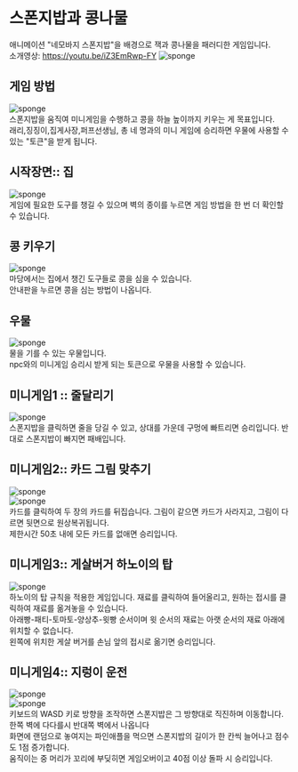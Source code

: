 # 스폰지밥과 콩나물
애니메이션 "네모바지 스폰지밥"을 배경으로 잭과 콩나물을 패러디한 게임입니다. <br />
소개영상: https://youtu.be/iZ3EmRwp-FY
![sponge](https://github.com/7minutes-7/Spongebob-and-the-Beanstalk/blob/master/Images/readme_title.png)<br />

## 게임 방법
![sponge](https://github.com/7minutes-7/Spongebob-and-the-Beanstalk/blob/master/Images/game_instructions.png)<br />
스폰지밥을 움직여 미니게임을 수행하고 콩을 하늘 높이까지 키우는 게 목표입니다. <br />
래리,징징이,집게사장,퍼프선생님, 총 네 명과의 미니 게임에 승리하면 우물에 사용할 수 있는 "토큰"을 받게 됩니다. <br />

## 시작장면:: 집
![sponge](https://github.com/7minutes-7/Spongebob-and-the-Beanstalk/blob/master/Images/readme_house.png)<br />
게임에 필요한 도구를 챙길 수 있으며 벽의 종이를 누르면 게임 방법을 한 번 더 확인할 수 있습니다.<br />

## 콩 키우기
![sponge](https://github.com/7minutes-7/Spongebob-and-the-Beanstalk/blob/master/Images/readme_yard.png)<br />
마당에서는 집에서 챙긴 도구들로 콩을 심을 수 있습니다.<br />
안내판을 누르면 콩을 심는 방법이 나옵니다.<br />

## 우물
![sponge](https://github.com/7minutes-7/Spongebob-and-the-Beanstalk/blob/master/Images/readme_well.png)<br />
물을 기를 수 있는 우물입니다. <br />
npc와의 미니게임 승리시 받게 되는 토큰으로 우물을 사용할 수 있습니다. <br />

## 미니게임1 :: 줄달리기
![sponge](https://github.com/7minutes-7/Spongebob-and-the-Beanstalk/blob/master/Images/readme_pullrope.png)<br />
스폰지밥을 클릭하면 줄을 당길 수 있고, 상대를 가운데 구멍에 빠트리면 승리입니다. 반대로 스폰지밥이 빠지면 패배입니다.<br />

## 미니게임2:: 카드 그림 맞추기
![sponge](https://github.com/7minutes-7/Spongebob-and-the-Beanstalk/blob/master/Images/readme_card1.png)<br />
![sponge](https://github.com/7minutes-7/Spongebob-and-the-Beanstalk/blob/master/Images/readme_card2.png)<br />
카드를 클릭하여 두 장의 카드를 뒤집습니다. 그림이 같으면 카드가 사라지고, 그림이 다르면 뒷면으로 원상복귀됩니다.<br />
제한시간 50초 내에 모든 카드를 없애면 승리입니다. <br />

## 미니게임3:: 게살버거 하노이의 탑
![sponge](https://github.com/7minutes-7/Spongebob-and-the-Beanstalk/blob/master/Images/readme_hanoi.png)<br />
하노이의 탑 규칙을 적용한 게임입니다. 재료를 클릭하여 들어올리고, 원하는 접시를 클릭하여 재료를 옮겨놓을 수 있습니다.<br />
아래빵-패티-토마토-양상추-윗빵 순서이며 윗 순서의 재료는 아랫 순서의 재료 아래에 위치할 수 없습니다. <br />
왼쪽에 위치한 게살 버거를 손님 앞의 접시로 옮기면 승리입니다. <br />

## 미니게임4:: 지렁이 운전
![sponge](https://github.com/7minutes-7/Spongebob-and-the-Beanstalk/blob/master/Images/readme_worm1.png)<br />
![sponge](https://github.com/7minutes-7/Spongebob-and-the-Beanstalk/blob/master/Images/readme_worm2.png)<br />
키보드의 WASD 키로 방향을 조작하면 스폰지밥은 그 방향대로 직진하며 이동합니다. 한쪽 벽에 다다를시 반대쪽 벽에서 나옵니다<br />
화면에 랜덤으로 놓여지는 파인애플을 먹으면 스폰지밥의 길이가 한 칸씩 늘어나고 점수도 1점 증가합니다. <br />
움직이는 중 머리가 꼬리에 부딪히면 게임오버이고 40점 이상 돌파 시 승리입니다. <br />
